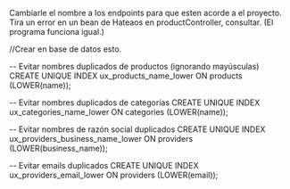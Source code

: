 

Cambiarle el nombre a los endpoints para que esten acorde a el proyecto.    
Tira un error en un bean de Hateaos en productController, consultar.
(El programa funciona igual.)




//Crear en base de datos esto.  

-- Evitar nombres duplicados de productos (ignorando mayúsculas)
CREATE UNIQUE INDEX ux_products_name_lower ON products (LOWER(name));

-- Evitar nombres duplicados de categorías
CREATE UNIQUE INDEX ux_categories_name_lower ON categories (LOWER(name));

-- Evitar nombres de razón social duplicados
CREATE UNIQUE INDEX ux_providers_business_name_lower ON providers (LOWER(business_name));

-- Evitar emails duplicados
CREATE UNIQUE INDEX ux_providers_email_lower ON providers (LOWER(email));



